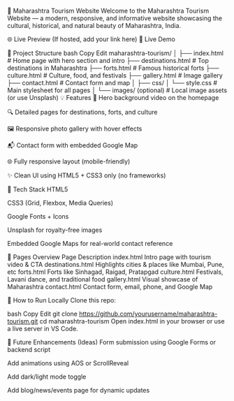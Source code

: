 🧳 Maharashtra Tourism Website
Welcome to the Maharashtra Tourism Website — a modern, responsive, and informative website showcasing the cultural, historical, and natural beauty of Maharashtra, India.

🌐 Live Preview
(If hosted, add your link here)
🔗 Live Demo

📁 Project Structure
bash
Copy
Edit
maharashtra-tourism/
│
├── index.html               # Home page with hero section and intro
├── destinations.html        # Top destinations in Maharashtra
├── forts.html               # Famous historical forts
├── culture.html             # Culture, food, and festivals
├── gallery.html             # Image gallery
├── contact.html             # Contact form and map
│
├── css/
│   └── style.css            # Main stylesheet for all pages
│
└── images/ (optional)       # Local image assets (or use Unsplash)
💡 Features
🎥 Hero background video on the homepage

🔍 Detailed pages for destinations, forts, and culture

🖼️ Responsive photo gallery with hover effects

📬 Contact form with embedded Google Map

🌐 Fully responsive layout (mobile-friendly)

✨ Clean UI using HTML5 + CSS3 only (no frameworks)

🧰 Tech Stack
HTML5

CSS3 (Grid, Flexbox, Media Queries)

Google Fonts + Icons

Unsplash for royalty-free images

Embedded Google Maps for real-world contact reference

📸 Pages Overview
Page	Description
index.html	Intro page with tourism video & CTA
destinations.html	Highlights cities & places like Mumbai, Pune, etc
forts.html	Forts like Sinhagad, Raigad, Pratapgad
culture.html	Festivals, Lavani dance, and traditional food
gallery.html	Visual showcase of Maharashtra
contact.html	Contact form, email, phone, and Google Map

🚀 How to Run Locally
Clone this repo:

bash
Copy
Edit
git clone https://github.com/yourusername/maharashtra-tourism.git
cd maharashtra-tourism
Open index.html in your browser or use a live server in VS Code.

📌 Future Enhancements (Ideas)
Form submission using Google Forms or backend script

Add animations using AOS or ScrollReveal

Add dark/light mode toggle

Add blog/news/events page for dynamic updates



